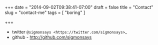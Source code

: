 +++
date = "2014-09-02T09:38:41-07:00"
draft = false
title = "Contact"
slug = "contact-me"
tags = [ "boring" ]

+++


- twitter `@sigmonsays <https://twitter.com/sigmonsays>`_
- github  - http://github.com/sigmonsays

